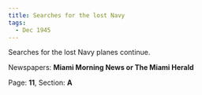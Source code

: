 ```yaml
---  
title: Searches for the lost Navy  
tags:  
  - Dec 1945  
---  
```

  
Searches for the lost Navy planes continue.  
  
Newspapers: **Miami Morning News or The Miami Herald**  
  
Page: **11**, Section: **A** 
